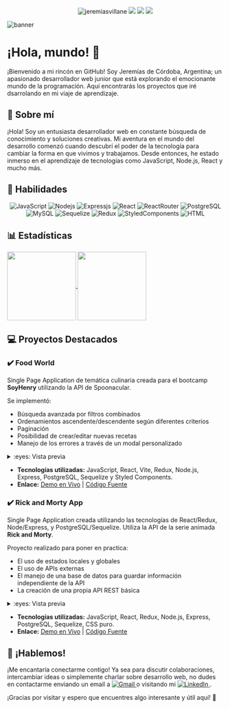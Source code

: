 <p align="center"> <img
src="https://img.shields.io/github/last-commit/JeremiasVillane/Trends_app_MVP_devs_JV" alt="jeremiasvillane" /> <img src=https://img.shields.io/github/contributors/JeremiasVillane/Trends_app_MVP_devs_JV /> <img src=https://img.shields.io/github/issues-pr-closed/JeremiasVillane/Trends_app_MVP_devs_JV
 /> <img src=https://img.shields.io/github/languages/top/JeremiasVillane/Trends_app_MVP_devs_JV
 />
 </p>

<img alt="banner" src="https://i.postimg.cc/q73cQRpj/gh-banner.gif" />

# ¡Hola, mundo! 👋

¡Bienvenido a mi rincón en GitHub! Soy Jeremías de Córdoba, Argentina; un apasionado desarrollador web junior que está explorando el emocionante mundo de la programación. Aquí encontrarás los proyectos que iré dsarrolando en mi viaje de aprendizaje. 

## 🚀 Sobre mí

¡Hola! Soy un entusiasta desarrollador web en constante búsqueda de conocimiento y soluciones creativas. Mi aventura en el mundo del desarrollo comenzó cuando descubrí el poder de la tecnología para cambiar la forma en que vivimos y trabajamos. Desde entonces, he estado inmerso en el aprendizaje de tecnologías como JavaScript, Node.js, React y mucho más.

## 🔬 Habilidades
<p align="center">
  <img alt="JavaScript" src="https://img.shields.io/badge/JavaScript-323330?style=for-the-badge&logo=javascript&logoColor=F7DF1E" />
  <img alt="Nodejs" src="https://img.shields.io/badge/Node.js-43853D?style=for-the-badge&logo=node.js&logoColor=white" />
  <img alt="Expressjs" src="https://img.shields.io/badge/Express.js-404D59?style=for-the-badge&logo=express&logoColor=white" />
  <img alt="React" src="https://img.shields.io/badge/React-20232A?style=for-the-badge&logo=react&logoColor=61DAFB" />
  <img alt="ReactRouter" src="https://img.shields.io/badge/React_Router-CA4245?style=for-the-badge&logo=react-router&logoColor=white" />
  <img alt="PostgreSQL" src="https://img.shields.io/badge/PostgreSQL-316192?style=for-the-badge&logo=postgresql&logoColor=white" />
  <img alt="MySQL" src="https://img.shields.io/badge/MySQL-00000F?style=for-the-badge&logo=mysql&logoColor=white" />
  <img alt="Sequelize" src="https://img.shields.io/badge/sequelize-323330?style=for-the-badge&logo=sequelize&logoColor=blue" />
  <img alt="Redux" src="https://img.shields.io/badge/Redux-593D88?style=for-the-badge&logo=redux&logoColor=white" />
  <img alt="StyledComponents" src="https://img.shields.io/badge/styled--components-DB7093?style=for-the-badge&logo=styled-components&logoColor=white" />
  <img alt="HTML" src="https://img.shields.io/badge/HTML-239120?style=for-the-badge&logo=html5&logoColor=white" />
</p>

## 📊 Estadísticas
<div>
<a href="https://github.com/JeremiasVillane/github-readme-stats">
  <img height=160 align="center" src="https://github-readme-stats-jv.vercel.app/api?username=jeremiasvillane&show_icons=true&theme=prussian&rank_icon=github&card_width=120&locale=es&hide=stars,contribs" />
</a>
<a href="https://github.com/JeremiasVillane/github-readme-stats">
  <img height=160 align="center" src="https://github-readme-stats-jv.vercel.app/api/top-langs/?username=jeremiasvillane&size_weight=0.5&count_weight=0.5&theme=prussian&layout=compact&card_width=120&locale=es" />
</a>
  </div>
  
## 💻 Proyectos Destacados

### ✔️ Food World

Single Page Application de temática culinaria creada para el bootcamp **SoyHenry** utilizando la API de Spoonacular. 

Se implementó: 
- Búsqueda avanzada por filtros combinados
- Ordenamientos ascendente/descendente según diferentes criterios
- Paginación
- Posibilidad de crear/editar nuevas recetas
- Manejo de los errores a través de un modal personalizado

<details>
<summary>:eyes: Vista previa</summary>
<img src=https://i.postimg.cc/Wb2ZrzBM/Food-World.png width=60% />
</br>
<img src=https://i.postimg.cc/435kY8Vv/Food-World2.png width=60% />
</details>

- **Tecnologías utilizadas:** JavaScript, React, Vite, Redux, Node.js, Express, PostgreSQL, Sequelize y Styled Components.
- **Enlace:** [Demo en Vivo](https://food-world-weld.vercel.app/) | [Código Fuente](https://github.com/JeremiasVillane/PI-Food-JV)

### ✔️ Rick and Morty App

Single Page Application creada utilizando las tecnologías de React/Redux, Node/Express, y PostgreSQL/Sequelize. Utiliza la API de la serie animada **Rick and Morty**. 

Proyecto realizado para poner en practica:
- El uso de estados locales y globales
- El uso de APIs externas
- El manejo de una base de datos para guardar información independiente de la API
- La creación de una propia API REST básica

<details>
<summary>:eyes: Vista previa</summary>
<img src=https://i.postimg.cc/65Wy1S5R/R-M.png width=60% />
</details>

- **Tecnologías utilizadas:** JavaScript, React, Redux, Node.js, Express, PostgreSQL, Sequelize, CSS puro.
- **Enlace:** [Demo en Vivo](Enlace) | [Código Fuente](https://github.com/JeremiasVillane/rick_and_morty)

## 🤝 ¡Hablemos!

¡Me encantaría conectarme contigo! Ya sea para discutir colaboraciones, intercambiar ideas o simplemente charlar sobre desarrollo web, no dudes en contactarme enviando un email a <a href="mailto:vil.jeremias@gmail.com">
<img alt="Gmail" src="https://img.shields.io/badge/Gmail-D14836?style=flat-square&logo=gmail&logoColor=white" />
</a> o visitando mi <a href="https://www.linkedin.com/in/jeremias-villane">
<img alt="LinkedIn" src="https://img.shields.io/badge/LinkedIn-0077B5?style=flat-square&logo=linkedin&logoColor=white" />
</a>.

¡Gracias por visitar y espero que encuentres algo interesante y útil aquí! 🌟
